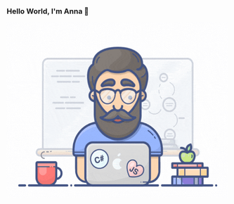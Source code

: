 ### Hello World, I'm Anna  👋

 <img align="right" alt="GIF" src="https://github.com/anantsaini222/anantsaini222/blob/main/developer.gif" width="550" height="400" />
